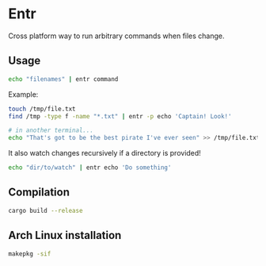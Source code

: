 # Entr

Cross platform way to run arbitrary commands when files change.

## Usage

```bash
echo "filenames" | entr command
```

Example:

```bash
touch /tmp/file.txt
find /tmp -type f -name "*.txt" | entr -p echo 'Captain! Look!'

# in another terminal...
echo "That's got to be the best pirate I've ever seen" >> /tmp/file.txt
```

It also watch changes recursively if a directory is provided!

```bash
echo "dir/to/watch" | entr echo 'Do something'
```

## Compilation

```bash
cargo build --release
```

## Arch Linux installation

```bash
makepkg -sif
```